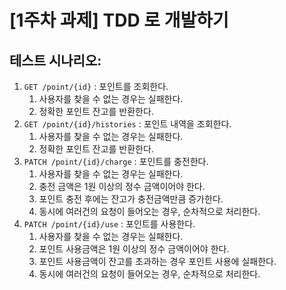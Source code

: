# [1주차 과제] TDD 로 개발하기

## 테스트 시나리오:

1. `GET /point/{id}` : 포인트를 조회한다.
   1. 사용자를 찾을 수 없는 경우는 실패한다.
   2. 정확한 포인트 잔고를 반환한다.
1. `GET /point/{id}/histories` : 포인트 내역을 조회한다.
   1. 사용자를 찾을 수 없는 경우는 실패한다.
   2. 정확한 포인트 잔고를 반환한다.
1. `PATCH /point/{id}/charge` : 포인트를 충전한다.
   1. 사용자를 찾을 수 없는 경우는 실패한다.
   1. 충전 금액은 1원 이상의 정수 금액이어야 한다.
   1. 포인트 충전 후에는 잔고가 충전금액만큼 증가한다.
   1. 동시에 여러건의 요청이 들어오는 경우, 순차적으로 처리한다.
1. `PATCH /point/{id}/use` : 포인트를 사용한다.
   1. 사용자를 찾을 수 없는 경우는 실패한다.
   1. 포인트 사용금액은 1원 이상의 정수 금액이어야 한다.
   1. 포인트 사용금액이 잔고를 초과하는 경우 포인트 사용에 실패한다.
   1. 동시에 여러건의 요청이 들어오는 경우, 순차적으로 처리한다.
